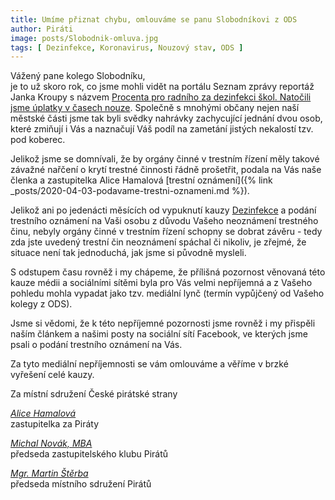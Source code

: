 ```yaml
---
title: Umíme přiznat chybu, omlouváme se panu Slobodníkovi z ODS
author: Piráti
image: posts/Slobodnik-omluva.jpg
tags: [ Dezinfekce, Koronavirus, Nouzový stav, ODS ]
---
```

Vážený pane kolego Slobodníku,<br/>
je to už skoro rok, co jsme mohli vidět na portálu Seznam zprávy reportáž Janka Kroupy s názvem [Procenta pro radního za dezinfekci škol. Natočili jsme úplatky v časech nouze](https://www.seznamzpravy.cz/clanek/procenta-pro-radniho-za-dezinfekci-skol-natocili-jsme-uplatky-v-casech-nouze-97328). Společně s mnohými občany nejen naší městské části jsme tak byli svědky nahrávky zachycující jednání dvou osob, které zmiňují i Vás a naznačují Váš podíl na zametání jistých nekalostí tzv. pod koberec.

Jelikož jsme se domnívali, že by orgány činné v trestním řízení měly takové závažné nařčení o krytí trestné činnosti řádně prošetřit, podala na Vás naše členka a zastupitelka Alice Hamalová [trestní oznámení]({% link _posts/2020-04-03-podavame-trestni-oznameni.md %}).

Jelikož ani po jedenácti měsících od vypuknutí kauzy [Dezinfekce](/aktuality/stitky/dezinfekce/) a podání trestního oznámení na Vaši osobu z důvodu Vašeho neoznámení trestného činu, nebyly orgány činné v trestním řízení schopny se dobrat závěru - tedy zda jste uvedený trestní čin neoznámení spáchal či nikoliv, je zřejmé, že situace není tak jednoduchá, jak jsme si původně mysleli.

S odstupem času rovněž i my chápeme, že přílišná pozornost věnovaná této kauze médii a sociálními sítěmi byla pro Vás velmi nepříjemná a z Vašeho pohledu mohla vypadat jako tzv. mediální lynč (termín vypůjčený od Vašeho kolegy z ODS).

Jsme si vědomi, že k této nepříjemné pozornosti jsme rovněž i my přispěli naším článkem a našimi posty na sociální sítí Facebook, ve kterých jsme psali o podání trestního oznámení na Vás.

Za tyto mediální nepříjemnosti se vám omlouváme a věříme v brzké vyřešení celé kauzy.

Za místní sdružení České pirátské strany

*[Alice Hamalová](https://praha8.pirati.cz/lide/alice-hamalova.html)*<br/>
zastupitelka za Piráty

*[Michal Novák, MBA](https://praha8.pirati.cz/lide/michal-novak.html)*<br/>
předseda zastupitelského klubu Pirátů

*[Mgr. Martin Štěrba](https://praha8.pirati.cz/lide/martin-sterba.html)*<br/>
předseda místního sdružení Pirátů

